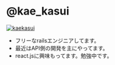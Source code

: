 # @kae_kasui

[![kaekasui](https://dl.dropboxusercontent.com/u/124894015/%E3%82%A4%E3%83%A9%E3%82%B9%E3%83%88/%E3%81%8B%E3%81%88.jpg)](https://dl.dropboxusercontent.com/u/124894015/%E3%82%A4%E3%83%A9%E3%82%B9%E3%83%88/%E3%81%8B%E3%81%88.jpg)

- フリーなrailsエンジニアしてます。
- 最近はAPI側の開発を主にやってます。
- react.jsに興味もってます。勉強中です。
